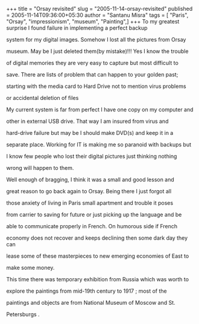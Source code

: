 +++
title = "Orsay revisited"
slug = "2005-11-14-orsay-revisited"
published = 2005-11-14T09:36:00+05:30
author = "Santanu Misra"
tags = [ "Paris", "Orsay", "impressionism", "museum", "Painting",]
+++
To my greatest surprise I found failure in implementing a perfect backup

system for my digital images. Somehow I lost all the pictures from Orsay

museum. May be I just deleted them(by mistake)!!! Yes I know the trouble

of digital memories they are very easy to capture but most difficult to

save. There are lists of problem that can happen to your golden past;

starting with the media card to Hard Drive not to mention virus problems

or accidental deletion of files



  



My current system is far from perfect I have one copy on my computer and

other in external USB drive. That way I am insured from virus and

hard-drive failure but may be I should make DVD(s) and keep it in a

separate place. Working for IT is making me so paranoid with backups but

I know few people who lost their digital pictures just thinking nothing

wrong will happen to them.



  



Well enough of bragging, I think it was a small and good lesson and

great reason to go back again to Orsay. Being there I just forgot all

those anxiety of living in Paris small apartment and trouble it poses

from carrier to saving for future or just picking up the language and be

able to communicate properly in French. On humorous side if French

economy does not recover and keeps declining then some dark day they can

lease some of these masterpieces to new emerging economies of East to

make some money.



  



This time there was temporary exhibition from Russia which was worth to

explore the paintings from mid-19th century to 1917 ; most of the

paintings and objects are from National Museum of Moscow and St.

Petersburgs .
